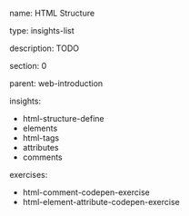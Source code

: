 name: HTML Structure

type: insights-list

description: TODO

section: 0

parent: web-introduction

insights:
  - html-structure-define
  - elements
  - html-tags
  - attributes
  - comments
 
exercises:
  - html-comment-codepen-exercise
  - html-element-attribute-codepen-exercise
